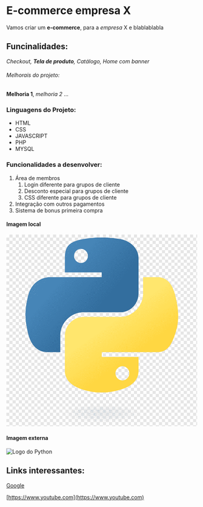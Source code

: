 # E-commerce empresa X

Vamos criar um **e-commerce**, para a _empresa_ X e blablablabla

## Funcinalidades:

_Checkout, **Tela de produto**, Catálogo, Home com banner_

###### Melhorais do projeto:

**Melhoria 1**, _melhoria 2_ ...

### Linguagens do Projeto:

- HTML
- CSS
- JAVASCRIPT
- PHP
- MYSQL

### Funcionalidades a desenvolver:

1. Área de membros
   1. Login diferente para grupos de cliente
   2. Desconto especial para grupos de cliente
   3. CSS diferente para grupos de cliente
2. Integração com outros pagamentos
3. Sistema de bonus primeira compra

#### Imagem local

![Logo do Payton](img/python.png)

#### Imagem externa

![Logo do Python](https://e7.pngegg.com/pngimages/277/62/png-clipart-python-javascript-clojure-programming-language-programming-miscellaneous-angle.png)

## Links interessantes:

[Google](https://www.google.com)

[https://www.youtube.com](https://www.youtube.com)
